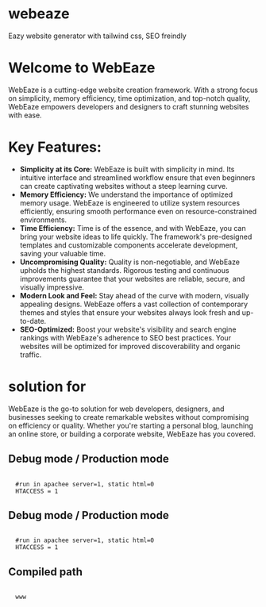 # webeaze
Eazy website generator with tailwind css, SEO freindly

  <h1>Welcome to WebEaze</h1>
    <p>WebEaze is a cutting-edge website creation framework. With a strong focus on simplicity, memory efficiency, time optimization, and top-notch quality, WebEaze empowers developers and designers to craft stunning websites with ease.</p>

  <h1>Key Features:</h1>
    <ul>
        <li><strong>Simplicity at its Core:</strong> WebEaze is built with simplicity in mind. Its intuitive interface and streamlined workflow ensure that even beginners can create captivating websites without a steep learning curve.</li>
        <li><strong>Memory Efficiency:</strong> We understand the importance of optimized memory usage. WebEaze is engineered to utilize system resources efficiently, ensuring smooth performance even on resource-constrained environments.</li>
        <li><strong>Time Efficiency:</strong> Time is of the essence, and with WebEaze, you can bring your website ideas to life quickly. The framework's pre-designed templates and customizable components accelerate development, saving your valuable time.</li>
        <li><strong>Uncompromising Quality:</strong> Quality is non-negotiable, and WebEaze upholds the highest standards. Rigorous testing and continuous improvements guarantee that your websites are reliable, secure, and visually impressive.</li>
        <li><strong>Modern Look and Feel:</strong> Stay ahead of the curve with modern, visually appealing designs. WebEaze offers a vast collection of contemporary themes and styles that ensure your websites always look fresh and up-to-date.</li>
        <li><strong>SEO-Optimized:</strong> Boost your website's visibility and search engine rankings with WebEaze's adherence to SEO best practices. Your websites will be optimized for improved discoverability and organic traffic.</li>
    </ul>

 <h1>solution for</h1>
  <p>WebEaze is the go-to solution for web developers, designers, and businesses seeking to create remarkable websites without compromising on efficiency or quality. Whether you're starting a personal blog, launching an online store, or building a corporate website, WebEaze has you covered.</p>

<h2>Debug mode / Production mode</h2>
<code>
  #run in apachee server=1, static html=0
  HTACCESS = 1
</code>

<h2>Debug mode / Production mode</h2>
<code>
  #run in apachee server=1, static html=0
  HTACCESS = 1
</code>

<h2>Compiled path</h2>
<code>
  www
</code>
